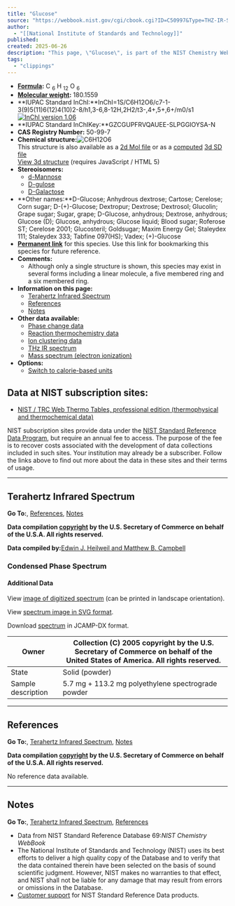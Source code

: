 ```yaml
---
title: "Glucose"
source: "https://webbook.nist.gov/cgi/cbook.cgi?ID=C50997&Type=THZ-IR-SPEC&Index=0#THZ-IR-SPEC"
author:
  - "[[National Institute of Standards and Technology]]"
published:
created: 2025-06-26
description: "This page, \"Glucose\", is part of the NIST Chemistry WebBook. This site and its contents are part of the NIST Standard Reference Data Program."
tags:
  - "clippings"
---
```

- **[Formula](http://goldbook.iupac.org/E02063.html "IUPAC definition of empirical formula"):** C <sub>6</sub> H <sub>12</sub> O <sub>6</sub>
- **[Molecular weight](http://goldbook.iupac.org/R05271.html "IUPAC definition of relative molecular mass (molecular weight)"):** 180.1559
- **IUPAC Standard InChI:**InChI=1S/C6H12O6/c7-1-3(9)5(11)6(12)4(10)2-8/h1,3-6,8-12H,2H2/t3-,4+,5+,6+/m0/s1
	[![InChI version 1.06](https://webbook.nist.gov/chemistry/img/inchi_v106.png)](http://www.inchi-trust.org/ "InChI Trust web site (outside of NIST)")
- **IUPAC Standard InChIKey:**GZCGUPFRVQAUEE-SLPGGIOYSA-N
- **CAS Registry Number:** 50-99-7
- **Chemical structure:**![C6H12O6](https://webbook.nist.gov/cgi/cbook.cgi?Struct=C50997&Type=Color)  
	This structure is also available as a [2d Mol file](https://webbook.nist.gov/cgi/cbook.cgi?Str2File=C50997) or as a [computed](https://webbook.nist.gov/chemistry/3d-structs/) [3d SD file](https://webbook.nist.gov/cgi/cbook.cgi?Str3File=C50997)  
	[View 3d structure](https://webbook.nist.gov/cgi/cbook.cgi?Str3View=C50997&Type=JSmol) (requires JavaScript / HTML 5)
- **Stereoisomers:**
	- [d-Mannose](https://webbook.nist.gov/cgi/cbook.cgi?ID=C3458284)
	- [D-gulose](https://webbook.nist.gov/cgi/cbook.cgi?ID=C4205236)
	- [D-Galactose](https://webbook.nist.gov/cgi/cbook.cgi?ID=C59234)
- **Other names:**D-Glucose; Anhydrous dextrose; Cartose; Cerelose; Corn sugar; D-(+)-Glucose; Dextropur; Dextrose; Dextrosol; Glucolin; Grape sugar; Sugar, grape; D-Glucose, anhydrous; Dextrose, anhydrous; Glucose (D); Glucose, anhydrous; Glucose liquid; Blood sugar; Roferose ST; Cerelose 2001; Glucosteril; Goldsugar; Maxim Energy Gel; Staleydex 111; Staleydex 333; Tabfine 097(HS); Vadex; (+)-Glucose
- **[Permanent link](https://webbook.nist.gov/cgi/inchi/InChI%3D1S/C6H12O6/c7-1-3\(9\)5\(11\)6\(12\)4\(10\)2-8/h1%2C3-6%2C8-12H%2C2H2/t3-%2C4%2B%2C5%2B%2C6%2B/m0/s1)** for this species. Use this link for bookmarking this species for future reference.
- **Comments:**
	- Although only a single structure is shown, this species may exist in several forms including a linear molecule, a five membered ring and a six membered ring.
- **Information on this page:**
	- [Terahertz Infrared Spectrum](https://webbook.nist.gov/cgi/?ID=C50997&Type=THZ-IR-SPEC&Index=0#THZ-IR-SPEC)
	- [References](https://webbook.nist.gov/cgi/?ID=C50997&Type=THZ-IR-SPEC&Index=0#Refs)
	- [Notes](https://webbook.nist.gov/cgi/?ID=C50997&Type=THZ-IR-SPEC&Index=0#Notes)
- **Other data available:**
	- [Phase change data](https://webbook.nist.gov/cgi/cbook.cgi?ID=C50997&Mask=4#Thermo-Phase)
	- [Reaction thermochemistry data](https://webbook.nist.gov/cgi/cbook.cgi?ID=C50997&Mask=8#Thermo-React)
	- [Ion clustering data](https://webbook.nist.gov/cgi/cbook.cgi?ID=C50997&Mask=40#Ion-Cluster)
	- [THz IR spectrum](https://webbook.nist.gov/cgi/cbook.cgi?ID=C50997&Mask=100#THz-IR-Spec)
	- [Mass spectrum (electron ionization)](https://webbook.nist.gov/cgi/cbook.cgi?ID=C50997&Mask=200#Mass-Spec)
- **Options:**
	- [Switch to calorie-based units](https://webbook.nist.gov/cgi/cbook.cgi?ID=C50997&Units=CAL&Type=THZ-IR-SPEC)

## Data at NIST subscription sites:

- [NIST / TRC Web Thermo Tables, professional edition (thermophysical and thermochemical data)](https://wtt-pro.nist.gov/wtt-pro/index.html?cmp=d-glucose)

NIST subscription sites provide data under the [NIST Standard Reference Data Program](https://www.nist.gov/srd/ "Link to NIST
Standard Reference Data web site"), but require an annual fee to access. The purpose of the fee is to recover costs associated with the development of data collections included in such sites. Your institution may already be a subscriber. Follow the links above to find out more about the data in these sites and their terms of usage.

---

## Terahertz Infrared Spectrum

**Go To:**, [References](https://webbook.nist.gov/cgi/?ID=C50997&Type=THZ-IR-SPEC&Index=0#Refs), [Notes](https://webbook.nist.gov/cgi/?ID=C50997&Type=THZ-IR-SPEC&Index=0#Notes)

**Data compilation [copyright](https://webbook.nist.gov/cgi/?ID=C50997&Type=THZ-IR-SPEC&Index=0#copyright) by the U.S. Secretary of Commerce on behalf of the U.S.A. All rights reserved.**

**Data compiled by:**[Edwin J. Heilweil and Matthew B. Campbell](https://webbook.nist.gov/cgi/cbook.cgi?Contrib=THZ-IR)

### Condensed Phase Spectrum

#### Additional Data

View [image of digitized spectrum](https://webbook.nist.gov/cgi/cbook.cgi?Spec=C50997&Index=0&Type=THz&Large=on) (can be printed in landscape orientation).

View [spectrum image in SVG format](https://webbook.nist.gov/cgi/cbook.cgi?Spec=C50997&Index=0&Type=THz&Large=on&SVG=on).

Download [spectrum](https://webbook.nist.gov/cgi/cbook.cgi?JCAMP=C50997&Index=0&Type=THz) in JCAMP-DX format.

| Owner | Collection (C) 2005 copyright by the U.S. Secretary of Commerce   on behalf of the United States of America. All rights reserved. |
| --- | --- |
| State | Solid (powder) |
| Sample description | 5.7 mg + 113.2 mg polyethylene spectrograde powder |

---

## References

**Go To:**, [Terahertz Infrared Spectrum](https://webbook.nist.gov/cgi/?ID=C50997&Type=THZ-IR-SPEC&Index=0#THZ-IR-SPEC), [Notes](https://webbook.nist.gov/cgi/?ID=C50997&Type=THZ-IR-SPEC&Index=0#Notes)

**Data compilation [copyright](https://webbook.nist.gov/cgi/?ID=C50997&Type=THZ-IR-SPEC&Index=0#copyright) by the U.S. Secretary of Commerce on behalf of the U.S.A. All rights reserved.**

No reference data available.

---

## Notes

**Go To:**, [Terahertz Infrared Spectrum](https://webbook.nist.gov/cgi/?ID=C50997&Type=THZ-IR-SPEC&Index=0#THZ-IR-SPEC), [References](https://webbook.nist.gov/cgi/?ID=C50997&Type=THZ-IR-SPEC&Index=0#Refs)

- Data from NIST Standard Reference Database 69:*NIST Chemistry WebBook*
- The National Institute of Standards and Technology (NIST) uses its best efforts to deliver a high quality copy of the Database and to verify that the data contained therein have been selected on the basis of sound scientific judgment. However, NIST makes no warranties to that effect, and NIST shall not be liable for any damage that may result from errors or omissions in the Database.
- [Customer support](https://webbook.nist.gov/cgi/ "Link to the NIST SRD customer support email address.") for NIST Standard Reference Data products.
